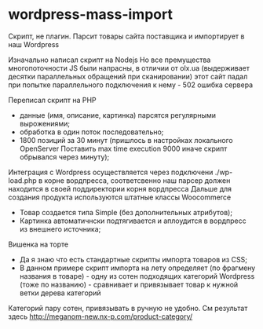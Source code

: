 # wordpress-mass-import
Скрипт, не плагин.
Парсит товары сайта поставщика и импортирует в наш Wordpress

Изначально написал скрипт на Nodejs
Но все премущества многопоточности JS были напрасны, в отличии от olx.ua (выдерживает десятки параллельных обращений при сканировании) этот сайт падал при попытке параллельного подключения к нему - 502 ошибка сервера

Переписал скрипт на PHP
- данные (имя, описание, картинка) парсятся регулярными вырожениями;
- обработка в один поток последовательно;
- 1800 позиций за 30 минут (пришлось в настройках локального OpenServer Поставить max time execution 9000 иначе скрипт обрывался через минуту);

Интеграция с Wordpress осуществляется через подключени  ./wp-load.php в корне вордпресса, соответсвенно наш парсер должен находится в своей поддиректории корня вордпресса
Дальше для создания продукта используются штатные классы Woocommerce
- Товар создается типа Simple (без дополнительных атрибутов);
- Картинка автоматичнски подтягивается и аплоудится в вордпресс из внешнего источника;

Вишенка на торте
- Да я знаю что есть стандартные скрипты импорта товаров из CSS;
- В данном примере скрипт импорта на лету определяет (по фрагмену названия в товаре) - одну из сотен подходящих категорий Wordpress (тоже по названию) - сравнивает и привязывает товар к нужной ветки дерева категорий

Категорий пару сотен, привязывать в ручную не удобно. 
См результат здесь http://meganom-new.nx-p.com/product-category/


